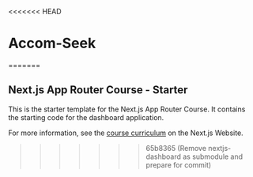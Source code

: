<<<<<<< HEAD
# Accom-Seek
=======
## Next.js App Router Course - Starter

This is the starter template for the Next.js App Router Course. It contains the starting code for the dashboard application.

For more information, see the [course curriculum](https://nextjs.org/learn) on the Next.js Website.
>>>>>>> 65b8365 (Remove nextjs-dashboard as submodule and prepare for commit)
